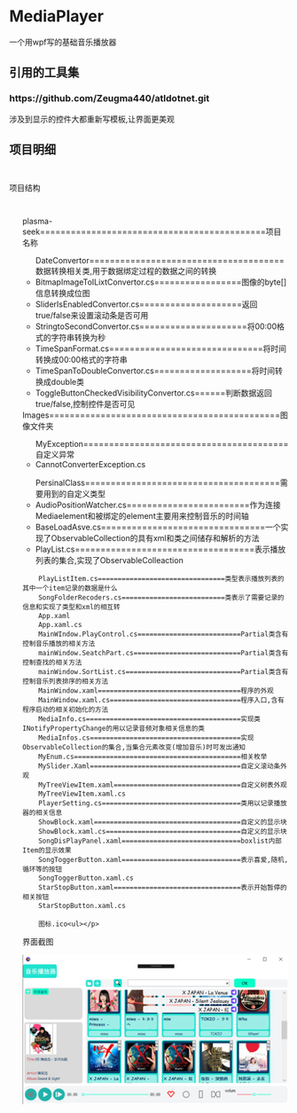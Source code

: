 # MediaPlayer
一个用wpf写的基础音乐播放器
<h2>引用的工具集</h2>
<h3>https://github.com/Zeugma440/atldotnet.git</h3>

涉及到显示的控件大都重新写模板,让界面更美观
<h2>项目明细</h2>
<p style="text-indent:-2em;padding:2em">项目结构
	<ul>plasma-seek============================================项目名称
		<ul>DateConvertor======================================数据转换相关类,用于数据绑定过程的数据之间的转换
			<li>BitmapImageToILixtConvertor.cs=================图像的byte[]信息转换成位图</li>
			<li>SliderIsEnabledConvertor.cs====================返回true/false来设置滚动条是否可用</li>
			<li>StringtoSecondConvertor.cs=====================将00:00格式的字符串转换为秒</li>
			<li>TimeSpanFormat.cs==============================将时间转换成00:00格式的字符串</li>
			<li>TimeSpanToDoubleConvertor.cs===================将时间转换成double类</li>
			<li>ToggleButtonCheckedVisibilityConvertor.cs======判断数据返回true/false,控制控件是否可见</li>
		</ul>
		Images=============================================图像文件夹
		<ul>
		MyException========================================自定义异常
			<Li>CannotConverterException.cs</li>
		</ul>
		<ul>
		PersinalClass======================================需要用到的自定义类型
			<li>AudioPositionWatcher.cs========================作为连接Mediaelement和被绑定的element主要用来控制音乐的时间轴	</li>
			<li>BaseLoadAsve.cs================================一个实现了ObservableCollection的具有xml和类之间储存和解析的方法</li>
			<li>PlayList.cs===================================表示播放列表的集合,实现了ObservableColleaction</li>
		</ul>
		
		PlayListItem.cs================================类型表示播放列表的其中一个item记录的数据是什么
		SongFolderRecoders.cs==========================类表示了需要记录的信息和实现了类型和xml的相互转
		App.xaml
		App.xaml.cs
		MainWIndow.PlayControl.cs==========================Partial类含有控制音乐播放的相关方法
		mainWindow.SeatchPart.cs===========================Partial类含有控制查找的相关方法
		mainWindow.SortList.cs=============================Partial类含有控制音乐列表排序的相关方法
		MainWindow.xaml====================================程序的外观
		MainWindow.xaml.cs=================================程序入口,含有程序启动的相关初始化的方法
		MediaInfo.cs=======================================实现类INotifyPropertyChange的用以记录音频对象相关信息的类
		MediaInfos.cs======================================实现ObservableCollection的集合,当集合元素改变(增加音乐)时可发出通知
		MyEnum.cs==========================================相关枚举
		MySlider.Xaml======================================自定义滚动条外观
		MyTreeViewItem.xaml================================自定义树表外观
		MyTreeViewItem.xaml.cs
		PlayerSetting.cs===================================类用以记录播放器的相关信息
		ShowBlock.xaml=====================================自定义的显示块
		ShowBlock.xaml.cs==================================自定义的显示块
		SongDisPlayPanel.xaml==============================boxlist内部Item的显示效果
		SongToggerButton.xaml==============================表示喜爱,随机,循环等的按钮
		SongToggerButton.xaml.cs
		StarStopButton.xaml================================表示开始暂停的相关按钮
		StarStopButton.xaml.cs

		图标.ico<ul></p>
<p>界面截图</P>
<img src="https://github.com/Ulter-Muton/Pictures/blob/master/Annotation%202019-08-11%20102651.png"/>
